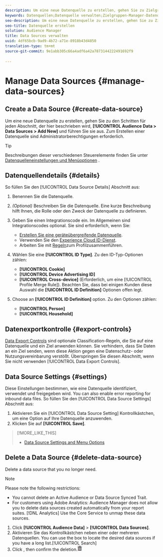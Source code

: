 ```yaml
---
description: Um eine neue Datenquelle zu erstellen, gehen Sie zu Zielgruppendaten > Datenquellen > Neu hinzufügen und führen Sie die Schritte für jeden Abschnitt durch, der hier beschrieben wird. Zum Erstellen einer Datenquelle sind Administratorberechtigungen erforderlich.
keywords: Datenquellen;Datenquelle verwalten;Zielgruppen-Manager-Datenquelle
seo-description: Um eine neue Datenquelle zu erstellen, gehen Sie zu Zielgruppendaten > Datenquellen > Neu hinzufügen und führen Sie die Schritte für jeden Abschnitt durch, der hier beschrieben wird. Zum Erstellen einer Datenquelle sind Administratorberechtigungen erforderlich.
seo-title: Datenquelle erstellen
solution: Audience Manager
title: Data Sources verwalten
uuid: 4df65bcb-9ad9-4b72-a71e-8918b43d4850
translation-type: tm+mt
source-git-commit: 9e1abb305c66a4adf6a42a7873144222491692f9

---
```



# Manage Data Sources {#manage-data-sources}

## Create a Data Source {#create-data-source}

Um eine neue Datenquelle zu erstellen, gehen Sie zu den Schritten für jeden Abschnitt, der hier beschrieben wird, **[!UICONTROL Audience Data > Data Sources > Add New]** und führen Sie sie aus. Zum Erstellen einer Datenquelle sind Administratorberechtigungen erforderlich.

<!-- create-datasource.xml -->

>[!TIP]
>
>Beschreibungen dieser verschiedenen Steuerelemente finden Sie unter [Datenquelleneinstellungen und Menüoptionen](../features/datasources-list-and-settings.md#settings-menu-options) .

## Datenquellendetails {#details}

So füllen Sie den [!UICONTROL Data Source Details] Abschnitt aus:

1. Benennen Sie die Datenquelle.
1. *(Optional)* Beschreiben Sie die Datenquelle. Eine kurze Beschreibung hilft Ihnen, die Rolle oder den Zweck der Datenquelle zu definieren.
1. Geben Sie einen Integrationscode ein. Im Allgemeinen sind Integrationscodes optional. Sie sind erforderlich, wenn Sie:

   * [Erstellen Sie eine geräteübergreifende Datenquelle](../features/profile-merge-rules/merge-rules-start.md#create-data-source).
   * Verwenden Sie den [Experience Cloud ID-Dienst](https://marketing.adobe.com/resources/help/en_US/mcvid/).
   * Arbeiten Sie mit [Regeln](../features/profile-merge-rules/merge-rules-start.md)zum Profilzusammenführen.

1. Wählen Sie eine **[!UICONTROL ID Type]**. Zu den ID-Typ-Optionen zählen:

   * **[!UICONTROL Cookie]**
   * **[!UICONTROL Device Advertising ID]**
   * **[!UICONTROL Cross-device]** (Erforderlich, um eine [!UICONTROL Profile Merge Rule]). Beachten Sie, dass bei einigen Kunden diese Auswahl die **[!UICONTROL ID Definition]** Optionen offen legt.

1. Choose an **[!UICONTROL ID Definition]** option. Zu den Optionen zählen:

   * **[!UICONTROL Person]**
   * **[!UICONTROL Household]**

## Datenexportkontrolle {#export-controls}

[Data Export Controls](../features/data-export-controls.md) sind optionale Classification-Regeln, die Sie auf eine Datenquelle und ein Ziel anwenden können. Sie verhindern, dass Sie Daten an ein Ziel senden, wenn diese Aktion gegen eine Datenschutz- oder Nutzungsvereinbarung verstößt. Überspringen Sie diesen Abschnitt, wenn Sie nicht verwenden [!UICONTROL Data Export Controls].

## Data Source Settings {#settings}

Diese Einstellungen bestimmen, wie eine Datenquelle identifiziert, verwendet und freigegeben wird. You can also enable error reporting for inbound data files. So füllen Sie den [!UICONTROL Data Source Settings] Abschnitt aus:

1. Aktivieren Sie ein [!UICONTROL Data Source Setting] Kontrollkästchen, um eine Option auf Ihre Datenquelle anzuwenden.
2. Klicken Sie auf **[!UICONTROL Save]**.

>[!MORE_LIKE_THIS]
>
>* [Data Source Settings and Menu Options](../features/datasources-list-and-settings.md#settings-menu-options)


## Delete a Data Source {#delete-data-source}

<!-- t_datasource_delete.xml -->

Delete a data source that you no longer need.

>[!NOTE]
>
>Please note the following restrictions:
>
>* You cannot delete an Active Audience or Data Source Synced Trait.[](../features/traits/client-activity-synced-audience-traits.md)
>* For customers using Adobe Analytics: Audience Manager does not allow you to delete data sources created automatically from your  report suites. [!DNL Analytics] Use the Core Service to unmap these data sources.[](https://marketing.adobe.com/resources/help/en_US/mcloud/)


1. Click **[!UICONTROL Audience Data]** &gt; **[!UICONTROL Data Sources]**.
1. Aktivieren Sie das Kontrollkästchen neben einer oder mehreren Datenquellen.
You can use the  box to locate the desired data sources if you have a long list.[!UICONTROL Search]
1. Click  , then confirm the deletion.![](assets/icon_trash.png)